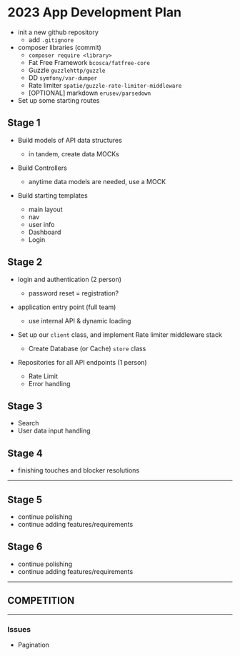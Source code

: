 # 2023 App Development Plan

- init a new github repository
  - add `.gitignore`
- composer libraries (commit)
  - `composer require <library>`
  - Fat Free Framework `bcosca/fatfree-core`
  - Guzzle `guzzlehttp/guzzle`
  - DD `symfony/var-dumper`
  - Rate limiter `spatie/guzzle-rate-limiter-middleware`
  - [OPTIONAL] markdown `erusev/parsedown`
- Set up some starting routes

## Stage 1
- Build models of API data structures
  - in tandem, create data MOCKs

- Build Controllers
  - anytime data models are needed, use a MOCK

- Build starting templates
  - main layout
  - nav
  - user info
  - Dashboard
  - Login

## Stage 2
- login and authentication (2 person)
  - password reset
  = registration?

- application entry point (full team)
  - use internal API & dynamic loading

- Set up our `client` class, and implement Rate limiter middleware stack
  - Create Database (or Cache) `store` class

- Repositories for all API endpoints (1 person)
  - Rate Limit
  - Error handling

## Stage 3
- Search
-  User data input handling

## Stage 4
- finishing touches and blocker resolutions

---

## Stage 5
- continue polishing
- continue adding features/requirements

## Stage 6
- continue polishing
- continue adding features/requirements

---
## COMPETITION 
---

### Issues
- Pagination